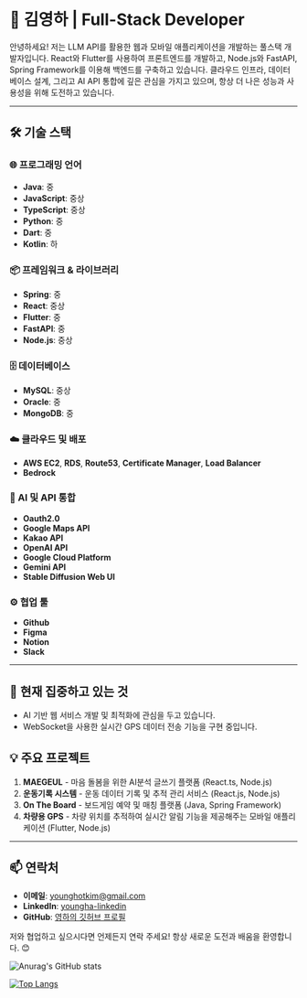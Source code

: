 # 👋 김영하 | Full-Stack Developer

안녕하세요! 저는 LLM API를 활용한 웹과 모바일 애플리케이션을 개발하는 풀스택 개발자입니다. React와 Flutter를 사용하여 프론트엔드를 개발하고, Node.js와 FastAPI, Spring Framework를 이용해 백엔드를 구축하고 있습니다. 클라우드 인프라, 데이터베이스 설계, 그리고 AI API 통합에 깊은 관심을 가지고 있으며, 항상 더 나은 성능과 사용성을 위해 도전하고 있습니다.

---

## 🛠️ 기술 스택

### 🌐 프로그래밍 언어
- **Java**: 중
- **JavaScript**: 중상
- **TypeScript**: 중상
- **Python**: 중
- **Dart**: 중
- **Kotlin**: 하

### 📦 프레임워크 & 라이브러리
- **Spring**: 중
- **React**: 중상
- **Flutter**: 중
- **FastAPI**: 중
- **Node.js**: 중상

### 🗄️ 데이터베이스
- **MySQL**: 중상
- **Oracle**: 중
- **MongoDB**: 중

### ☁️ 클라우드 및 배포
- **AWS EC2**, **RDS**, **Route53**, **Certificate Manager**, **Load Balancer**
- **Bedrock**

### 🤖 AI 및 API 통합
- **Oauth2.0**
- **Google Maps API**
- **Kakao API**
- **OpenAI API**
- **Google Cloud Platform**
- **Gemini API**
- **Stable Diffusion Web UI**

### ⚙️ 협업 툴
- **Github**
- **Figma**
- **Notion**
- **Slack**

---

## 🌱 현재 집중하고 있는 것
- AI 기반 웹 서비스 개발 및 최적화에 관심을 두고 있습니다.
- WebSocket을 사용한 실시간 GPS 데이터 전송 기능을 구현 중입니다.

## 💡 주요 프로젝트
1. **MAEGEUL** - 마음 돌봄을 위한 AI분석 글쓰기 플랫폼 (React.ts, Node.js)
2. **운동기록 시스템** - 운동 데이터 기록 및 추적 관리 서비스 (React.js, Node.js)
3. **On The Board** - 보드게임 예약 및 매칭 플랫폼 (Java, Spring Framework)
4. **차량용 GPS** - 차량 위치를 추적하여 실시간 알림 기능을 제공해주는 모바일 애플리케이션 (Flutter, Node.js)
---

## 📫 연락처
- **이메일**: younghotkim@gmail.com
- **LinkedIn**: [youngha-linkedin](https://linkedin.com/)
- **GitHub**: [영하의 깃허브 프로필](https://github.com/younghotkim)

저와 협업하고 싶으시다면 언제든지 연락 주세요! 항상 새로운 도전과 배움을 환영합니다. 😊




![Anurag's GitHub stats](https://github-readme-stats.vercel.app/api?username=younghotkim&show_icons=true&theme=tokyonight)

[![Top Langs](https://github-readme-stats.vercel.app/api/top-langs/?username=younghotkim)](https://github.com/anuraghazra/github-readme-stats)


<!--[![Top Langs](https://github-readme-stats.vercel.app/api/top-langs/?username=anuraghazra&layout=donut-vertical)](https://github.com/anuraghazra/github-readme-stats)-->

<!--
**younghotkim/younghotkim** is a ✨ _special_ ✨ repository because its `README.md` (this file) appears on your GitHub profile.

Here are some ideas to get you started:

- 🔭 I’m currently working on ...
- 🌱 I’m currently learning ...
- 👯 I’m looking to collaborate on ...
- 🤔 I’m looking for help with ...
- 💬 Ask me about ...
- 📫 How to reach me: ...
- 😄 Pronouns: ...
- ⚡ Fun fact: ...
-->
